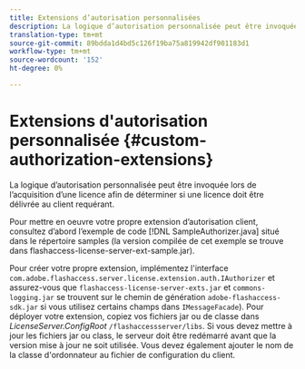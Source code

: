 ```yaml
---
title: Extensions d’autorisation personnalisées
description: La logique d’autorisation personnalisée peut être invoquée lors de l’acquisition d’une licence afin de déterminer si une licence doit être délivrée au client requérant.
translation-type: tm+mt
source-git-commit: 89bdda1d4bd5c126f19ba75a819942df901183d1
workflow-type: tm+mt
source-wordcount: '152'
ht-degree: 0%

---
```



# Extensions d&#39;autorisation personnalisée {#custom-authorization-extensions}

La logique d’autorisation personnalisée peut être invoquée lors de l’acquisition d’une licence afin de déterminer si une licence doit être délivrée au client requérant.

Pour mettre en oeuvre votre propre extension d’autorisation client, consultez d’abord l’exemple de code [!DNL SampleAuthorizer.java] situé dans le répertoire samples (la version compilée de cet exemple se trouve dans flashaccess-license-server-ext-sample.jar).

Pour créer votre propre extension, implémentez l&#39;interface `com.adobe.flashaccess.server.license.extension.auth.IAuthorizer` et assurez-vous que `flashaccess-license-server-exts.jar` et `commons-logging.jar` se trouvent sur le chemin de génération `adobe-flashaccess-sdk.jar` si vous utilisez certains champs dans `IMessageFacade`). Pour déployer votre extension, copiez vos fichiers jar ou de classe dans *LicenseServer.ConfigRoot* `/flashaccessserver/libs`. Si vous devez mettre à jour les fichiers jar ou class, le serveur doit être redémarré avant que la version mise à jour ne soit utilisée. Vous devez également ajouter le nom de la classe d&#39;ordonnateur au fichier de configuration du client.
